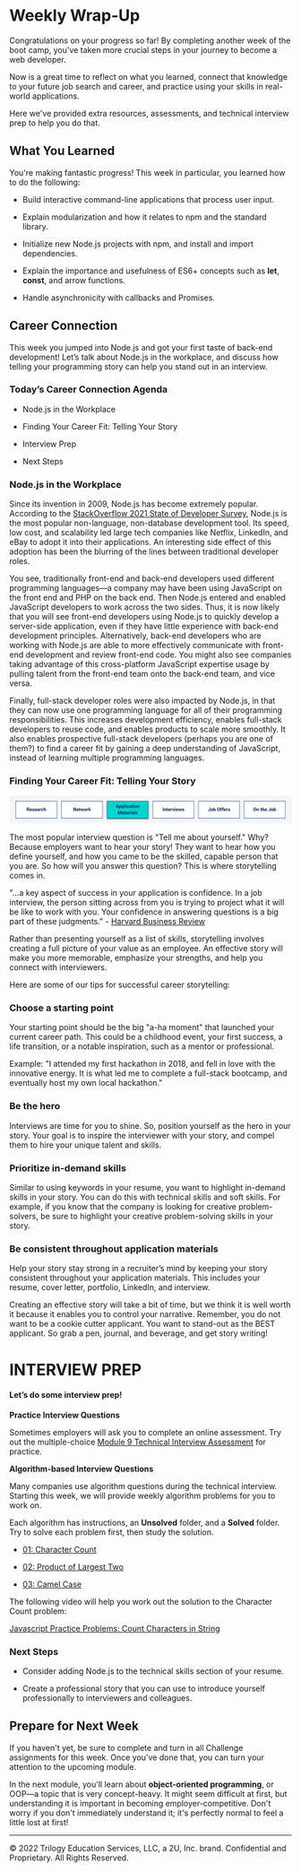 # Weekly Wrap-Up
Congratulations on your progress so far! By completing another week of the boot camp, you've taken more crucial steps in your journey to become a web developer.

Now is a great time to reflect on what you learned, connect that knowledge to your future job search and career, and practice using your skills in real-world applications.

Here we've provided extra resources, assessments, and technical interview prep to help you do that.

## What You Learned
You're making fantastic progress! This week in particular, you learned how to do the following:

* Build interactive command-line applications that process user input.

* Explain modularization and how it relates to npm and the standard library.

* Initialize new Node.js projects with npm, and install and import dependencies.

* Explain the importance and usefulness of ES6+ concepts such as **let**, **const**, and arrow functions.

* Handle asynchronicity with callbacks and Promises.

## Career Connection
This week you jumped into Node.js and got your first taste of back-end development! Let’s talk about Node.js in the workplace, and discuss how telling your programming story can help you stand out in an interview.

### Today’s Career Connection Agenda
* Node.js in the Workplace

* Finding Your Career Fit: Telling Your Story

* Interview Prep

* Next Steps

### Node.js in the Workplace
Since its invention in 2009, Node.js has become extremely popular. According to the [StackOverflow 2021 State of Developer Survey](https://insights.stackoverflow.com/survey/2021?_ga=2.249938502.1366544617.1642106885-855637217.1642106885#section-most-popular-technologies-programming-scripting-and-markup-languages), Node.js is the most popular non-language, non-database development tool. Its speed, low cost, and scalability led large tech companies like Netflix, LinkedIn, and eBay to adopt it into their applications. An interesting side effect of this adoption has been the blurring of the lines between traditional developer roles.

You see, traditionally front-end and back-end developers used different programming languages—a company may have been using JavaScript on the front end and PHP on the back end. Then Node.js entered and enabled JavaScript developers to work across the two sides. Thus, it is now likely that you will see front-end developers using Node.js to quickly develop a server-side application, even if they have little experience with back-end development principles. Alternatively, back-end developers who are working with Node.js are able to more effectively communicate with front-end development and review front-end code. You might also see companies taking advantage of this cross-platform JavaScript expertise usage by pulling talent from the front-end team onto the back-end team, and vice versa.

Finally, full-stack developer roles were also impacted by Node.js, in that they can now use one programming language for all of their programming responsibilities. This increases development efficiency, enables full-stack developers to reuse code, and enables products to scale more smoothly. It also enables prospective full-stack developers (perhaps you are one of them?) to find a career fit by gaining a deep understanding of JavaScript, instead of learning multiple programming languages.

### Finding Your Career Fit: Telling Your Story

![](../../../images/coding-career-application-materials.png)

The most popular interview question is "Tell me about yourself." Why? Because employers want to hear your story! They want to hear how you define yourself, and how you came to be the skilled, capable person that you are. So how will you answer this question? This is where storytelling comes in.

"…a key aspect of success in your application is confidence. In a job interview, the person sitting across from you is trying to project what it will be like to work with you. Your confidence in answering questions is a big part of these judgments." - [Harvard Business Review](https://hbr.org/2018/04/stay-confident-during-your-job-search-by-focusing-on-the-process-not-the-outcome)

Rather than presenting yourself as a list of skills, storytelling involves creating a full picture of your value as an employee. An effective story will make you more memorable, emphasize your strengths, and help you connect with interviewers.

Here are some of our tips for successful career storytelling:

### Choose a starting point
Your starting point should be the big "a-ha moment" that launched your current career path. This could be a childhood event, your first success, a life transition, or a notable inspiration, such as a mentor or professional.

Example: "I attended my first hackathon in 2018, and fell in love with the innovative energy. It is what led me to complete a full-stack bootcamp, and eventually host my own local hackathon."

### Be the hero
Interviews are time for you to shine. So, position yourself as the hero in your story. Your goal is to inspire the interviewer with your story, and compel them to hire your unique talent and skills.

### Prioritize in-demand skills
Similar to using keywords in your resume, you want to highlight in-demand skills in your story. You can do this with technical skills and soft skills. For example, if you know that the company is looking for creative problem-solvers, be sure to highlight your creative problem-solving skills in your story.

### Be consistent throughout application materials
Help your story stay strong in a recruiter’s mind by keeping your story consistent throughout your application materials. This includes your resume, cover letter, portfolio, LinkedIn, and interview.

Creating an effective story will take a bit of time, but we think it is well worth it because it enables you to control your narrative. Remember, you do not want to be a cookie cutter applicant. You want to stand-out as the BEST applicant. So grab a pen, journal, and beverage, and get story writing!

# INTERVIEW PREP
#### Let’s do some interview prep!

**Practice Interview Questions**

Sometimes employers will ask you to complete an online assessment. Try out the multiple-choice [Module 9 Technical Interview Assessment](https://forms.gle/VKfsdSySYgc4Hrih7) for practice.

**Algorithm-based Interview Questions**

Many companies use algorithm questions during the technical interview. Starting this week, we will provide weekly algorithm problems for you to work on.

Each algorithm has instructions, an **Unsolved** folder, and a **Solved** folder. Try to solve each problem first, then study the solution.

* [01: Character Count](https://static.fullstack-bootcamp.com/algorithms/09-NodeJS/01-character-count.zip)

* [02: Product of Largest Two](https://static.fullstack-bootcamp.com/algorithms/09-NodeJS/02-product-of-largest-two.zip)

* [03: Camel Case](https://static.fullstack-bootcamp.com/algorithms/09-NodeJS/03-camel-case.zip)

The following video will help you work out the solution to the Character Count problem:

[Javascript Practice Problems: Count Characters in String](https://www.youtube.com/watch?v=3x-Hqwczigo)

### Next Steps
* Consider adding Node.js to the technical skills section of your resume.

* Create a professional story that you can use to introduce yourself professionally to interviewers and colleagues.

## Prepare for Next Week
If you haven't yet, be sure to complete and turn in all Challenge assignments for this week. Once you've done that, you can turn your attention to the upcoming module.

In the next module, you'll learn about **object-oriented programming**, or OOP—a topic that is very concept-heavy. It might seem difficult at first, but understanding it is important in becoming employer-competitive. Don't worry if you don't immediately understand it; it's perfectly normal to feel a little lost at first!

---
© 2022 Trilogy Education Services, LLC, a 2U, Inc. brand. Confidential and Proprietary. All Rights Reserved.